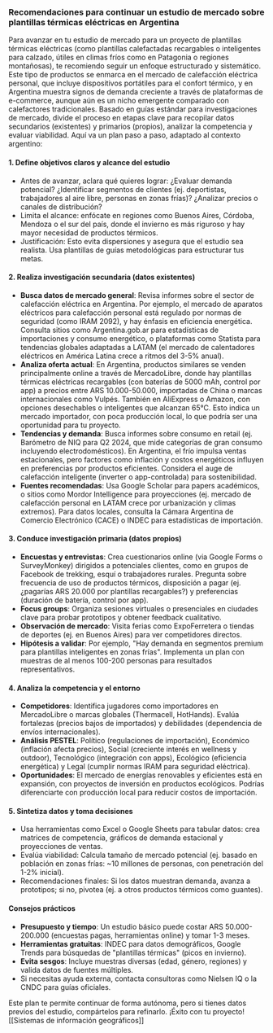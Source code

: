
### Recomendaciones para continuar un estudio de mercado sobre plantillas térmicas eléctricas en Argentina

Para avanzar en tu estudio de mercado para un proyecto de plantillas térmicas eléctricas (como plantillas calefactadas recargables o inteligentes para calzado, útiles en climas fríos como en Patagonia o regiones montañosas), te recomiendo seguir un enfoque estructurado y sistemático. Este tipo de productos se enmarca en el mercado de calefacción eléctrica personal, que incluye dispositivos portátiles para el confort térmico, y en Argentina muestra signos de demanda creciente a través de plataformas de e-commerce, aunque aún es un nicho emergente comparado con calefactores tradicionales. Basado en guías estándar para investigaciones de mercado, divide el proceso en etapas clave para recopilar datos secundarios (existentes) y primarios (propios), analizar la competencia y evaluar viabilidad. Aquí va un plan paso a paso, adaptado al contexto argentino:

#### 1. **Define objetivos claros y alcance del estudio**
   - Antes de avanzar, aclara qué quieres lograr: ¿Evaluar demanda potencial? ¿Identificar segmentos de clientes (ej. deportistas, trabajadores al aire libre, personas en zonas frías)? ¿Analizar precios o canales de distribución?
   - Limita el alcance: enfócate en regiones como Buenos Aires, Córdoba, Mendoza o el sur del país, donde el invierno es más riguroso y hay mayor necesidad de productos térmicos.
   - Justificación: Esto evita dispersiones y asegura que el estudio sea realista. Usa plantillas de guías metodológicas para estructurar tus metas.

#### 2. **Realiza investigación secundaria (datos existentes)**
   - **Busca datos de mercado general**: Revisa informes sobre el sector de calefacción eléctrica en Argentina. Por ejemplo, el mercado de aparatos eléctricos para calefacción personal está regulado por normas de seguridad (como IRAM 2092), y hay énfasis en eficiencia energética. Consulta sitios como Argentina.gob.ar para estadísticas de importaciones y consumo energético, o plataformas como Statista para tendencias globales adaptadas a LATAM (el mercado de calentadores eléctricos en América Latina crece a ritmos del 3-5% anual).
   - **Analiza oferta actual**: En Argentina, productos similares se venden principalmente online a través de MercadoLibre, donde hay plantillas térmicas eléctricas recargables (con baterías de 5000 mAh, control por app) a precios entre ARS 10.000-50.000, importadas de China o marcas internacionales como Vulpés. También en AliExpress o Amazon, con opciones desechables o inteligentes que alcanzan 65°C. Esto indica un mercado importador, con poca producción local, lo que podría ser una oportunidad para tu proyecto.
   - **Tendencias y demanda**: Busca informes sobre consumo en retail (ej. Barómetro de NIQ para Q2 2024, que mide categorías de gran consumo incluyendo electrodomésticos). En Argentina, el frío impulsa ventas estacionales, pero factores como inflación y costos energéticos influyen en preferencias por productos eficientes. Considera el auge de calefacción inteligente (inverter o app-controlada) para sostenibilidad.
   - **Fuentes recomendadas**: Usa Google Scholar para papers académicos, o sitios como Mordor Intelligence para proyecciones (ej. mercado de calefacción personal en LATAM crece por urbanización y climas extremos). Para datos locales, consulta la Cámara Argentina de Comercio Electrónico (CACE) o INDEC para estadísticas de importación.

#### 3. **Conduce investigación primaria (datos propios)**
   - **Encuestas y entrevistas**: Crea cuestionarios online (via Google Forms o SurveyMonkey) dirigidos a potenciales clientes, como en grupos de Facebook de trekking, esquí o trabajadores rurales. Pregunta sobre frecuencia de uso de productos térmicos, disposición a pagar (ej. ¿pagarías ARS 20.000 por plantillas recargables?) y preferencias (duración de batería, control por app).
   - **Focus groups**: Organiza sesiones virtuales o presenciales en ciudades clave para probar prototipos y obtener feedback cualitativo.
   - **Observación de mercado**: Visita ferias como ExpoFerretera o tiendas de deportes (ej. en Buenos Aires) para ver competidores directos.
   - **Hipótesis a validar**: Por ejemplo, "Hay demanda en segmentos premium para plantillas inteligentes en zonas frías". Implementa un plan con muestras de al menos 100-200 personas para resultados representativos.

#### 4. **Analiza la competencia y el entorno**
   - **Competidores**: Identifica jugadores como importadores en MercadoLibre o marcas globales (Thermacell, HotHands). Evalúa fortalezas (precios bajos de importados) y debilidades (dependencia de envíos internacionales).
   - **Análisis PESTEL**: Político (regulaciones de importación), Económico (inflación afecta precios), Social (creciente interés en wellness y outdoor), Tecnológico (integración con apps), Ecológico (eficiencia energética) y Legal (cumplir normas IRAM para seguridad eléctrica).
   - **Oportunidades**: El mercado de energías renovables y eficientes está en expansión, con proyectos de inversión en productos ecológicos. Podrías diferenciarte con producción local para reducir costos de importación.

#### 5. **Sintetiza datos y toma decisiones**
   - Usa herramientas como Excel o Google Sheets para tabular datos: crea matrices de competencia, gráficos de demanda estacional y proyecciones de ventas.
   - Evalúa viabilidad: Calcula tamaño de mercado potencial (ej. basado en población en zonas frías: ~10 millones de personas, con penetración del 1-2% inicial).
   - Recomendaciones finales: Si los datos muestran demanda, avanza a prototipos; si no, pivotea (ej. a otros productos térmicos como guantes).

#### Consejos prácticos
- **Presupuesto y tiempo**: Un estudio básico puede costar ARS 50.000-200.000 (encuestas pagas, herramientas online) y tomar 1-3 meses.
- **Herramientas gratuitas**: INDEC para datos demográficos, Google Trends para búsquedas de "plantillas térmicas" (picos en invierno).
- **Evita sesgos**: Incluye muestras diversas (edad, género, regiones) y valida datos de fuentes múltiples.
- Si necesitas ayuda externa, contacta consultoras como Nielsen IQ o la CNDC para guías oficiales.

Este plan te permite continuar de forma autónoma, pero si tienes datos previos del estudio, compártelos para refinarlo. ¡Éxito con tu proyecto!
[[Sistemas de información geográficos]]
